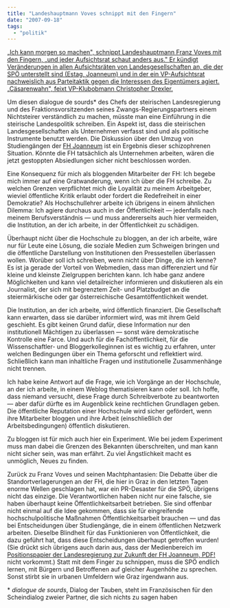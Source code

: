 ```yaml
---
title: "Landeshauptmann Voves schnippt mit den Fingern"
date: "2007-09-18"
tags: 
  - "politik"
---
```


[„Ich kann morgen so machen", schnippt Landeshauptmann Franz Voves mit den Fingern, „und jeder Aufsichtsrat schaut anders aus." Er kündigt Veränderungen in allen Aufsichtsräten von Landesgesellschaften an, die der SPÖ unterstellt sind (Estag, Joanneum) und in der ein VP-Aufsichtsrat nachweislich aus Parteitaktik gegen die Interessen des Eigentümers agiert. „Cäsarenwahn", feixt VP-Klubobmann Christopher Drexler.](http://www.diepresse.com/home/politik/innenpolitik/330662/index.do?_vl_backlink=/home/politik/index.do "„Ich kann morgen so machen")

Um diesen dialogue de sourds\* des Chefs der steirischen Landesregierung und des Fraktionsvorsitzenden seines Zwangs-Regierungspartners einem Nichtsteirer verständlich zu machen, müsste man eine Einführung in die steirische Landespolitik schreiben. Ein Aspekt ist, dass die steirischen Landesgesellschaften als Unternehmen verfasst sind und als politische Instrumente benutzt werden. Die Diskussion über den Umzug von Studiengängen der [FH Joanneum](http://www.fh-joanneum.at/aw/~a/home/?lan=de "FH JOANNEUM") ist ein Ergebnis dieser schizophrenen Situation. Könnte die FH tatsächlich als Unternehmen arbeiten, wären die jetzt gestoppten Absiedlungen sicher nicht beschlossen worden.

Eine Konsequenz für mich als bloggenden Mitarbeiter der FH: Ich begebe mich immer auf eine Gratwanderung, wenn ich über die FH schreibe. Zu welchen Grenzen verpflichtet mich die Loyalität zu meinem Arbeitgeber, wieviel öffentliche Kritik erlaubt oder fordert die Redefreiheit in einer Demokratie? Als Hochschullehrer arbeite ich übrigens in einem ähnlichen Dilemma: Ich agiere durchaus auch in der Öffentlichkeit — jedenfalls nach meinem Berufsverständnis — und muss andererseits auch hier vermeiden, die Institution, an der ich arbeite, in der Öffentlichkeit zu schädigen.

Überhaupt nicht über die Hochschule zu bloggen, an der ich arbeite, wäre nur für Leute eine Lösung, die soziale Medien zum Schweigen bringen und die öffentliche Darstellung von Institutionen den Pressestellen überlassen wollen. Worüber soll ich schreiben, wenn nicht über Dinge, die ich kenne? Es ist ja gerade der Vorteil von Webmedien, dass man differenziert und für kleine und kleinste Zielgruppen berichten kann. Ich habe ganz andere Möglichkeiten und kann viel detailreicher informieren und diskutieren als ein Journalist, der sich mit begrenztem Zeit- und Platzbudget an die steiermärkische oder gar österreichische Gesamtöffentlichkeit wendet.

Die Institution, an der ich arbeite, wird öffentlich finanziert. Die Gesellschaft kann erwarten, dass sie darüber informiert wird, was mit ihrem Geld geschieht. Es gibt keinen Grund dafür, diese Information nur den institutionell Mächtigen zu überlassen — sonst wäre demokratische Kontrolle eine Farce. Und auch für die Fachöffentlichkeit, für die Wissenschaftler- und Bloggerkolleginnen ist es wichtig zu erfahren, unter welchen Bedingungen über ein Thema geforscht und reflektiert wird. Schließlich kann man inhaltliche Fragen und institutionelle Zusammenhänge nicht trennen.

Ich habe keine Antwort auf die Frage, wie ich Vorgänge an der Hochschule, an der ich arbeite, in einem Weblog thematisieren kann oder soll. Ich hoffe, dass niemand versucht, diese Frage durch Schreibverbote zu beantworten — aber dafür dürfte es im Augenblick keine rechtlichen Grundlagen geben. Die öffentliche Reputation einer Hochschule wird sicher gefördert, wenn ihre Mitarbeiter bloggen und ihre Arbeit (einschließlich der Arbeitsbedingungen) öffentlich diskutieren.

Zu bloggen ist für mich auch hier ein Experiment. Wie bei jedem Experiment muss man dabei die Grenzen des Bekannten überschreiten, und man kann nicht sicher sein, was man erfährt. Zu viel Ängstlichkeit macht es unmöglich, Neues zu finden.

Zurück zu Franz Voves und seinen Machtphantasien: Die Debatte über die Standortverlagerungen an der FH, die hier in Graz in den letzten Tagen enorme Wellen geschlagen hat, war ein PR-Desaster für die SPÖ, übrigens nicht das einzige. Die Verantwortlichen haben nicht nur eine falsche, sie haben überhaupt keine Öffentlichkeitsarbeit betrieben. Sie sind offenbar nicht einmal auf die Idee gekommen, dass sie für eingreifende hochschulpolitische Maßnahmen Öffentlichkeitsarbeit brauchen — und das bei Entscheidungen über Studiengänge, die in einem öffentlichen Netzwerk arbeiten. Dieselbe Blindheit für das Funktionieren von Öffentlichkeit, die dazu geführt hat, dass diese Entscheidungen überhaupt getroffen wurden! (Sie drückt sich übrigens auch darin aus, dass der Medienbereich im [Positionspapier der Landesregierung zur Zukunft der FH Joanneum, PDF!](http://heinz.typepad.com/lostandfound/documents/positionspapier_fh_joanneum.pdf) nicht vorkommt.) Statt mit dem Finger zu schnippen, muss die SPÖ endlich lernen, mit Bürgern und Betroffenen auf gleicher Augenhöhe zu sprechen. Sonst stirbt sie in urbanen Umfeldern wie Graz irgendwann aus.

\* _dialogue de sourds_, Dialog der Tauben, steht im Französischen für den Scheindialog zweier Partner, die sich nichts zu sagen haben
